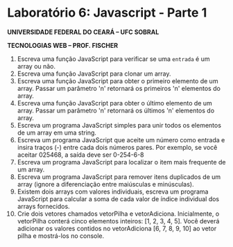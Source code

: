 # Laboratório 6: Javascript - Parte 1

**UNIVERSIDADE FEDERAL DO CEARÁ – UFC SOBRAL**

**TECNOLOGIAS WEB – PROF. FISCHER**

1. Escreva uma função JavaScript para verificar se uma `entrada` é um array ou não.
2. Escreva uma função JavaScript para clonar um array.
3. Escreva uma função JavaScript para obter o primeiro elemento de um array. Passar um parâmetro 'n' retornará os primeiros 'n' elementos do array.
4. Escreva uma função JavaScript para obter o último elemento de um array. Passar um parâmetro 'n' retornará os últimos 'n' elementos do array.
5. Escreva um programa JavaScript simples para unir todos os elementos de um array em uma string.
6. Escreva um programa JavaScript que aceite um número como entrada e insira traços (-) entre cada dois números pares. Por exemplo, se você aceitar 025468, a saída deve ser 0-254-6-8
7. Escreva um programa JavaScript para localizar o item mais frequente de um array.
8. Escreva um programa JavaScript para remover itens duplicados de um array (ignore a diferenciação entre maiúsculas e minúsculas).
9. Existem dois arrays com valores individuais, escreva um programa JavaScript para calcular a soma de cada valor de índice individual dos arrays fornecidos.
10. Crie dois vetores chamados vetorPilha e vetorAdiciona. Inicialmente, o vetorPilha conterá cinco elementos inteiros: [1, 2, 3, 4, 5]. Você deverá adicionar os valores contidos no vetorAdiciona [6, 7, 8, 9, 10] ao vetor pilha e mostrá-los no console.
